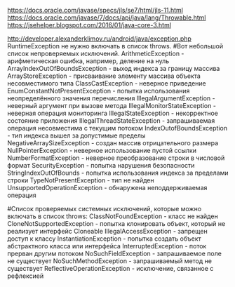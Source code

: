 https://docs.oracle.com/javase/specs/jls/se7/html/jls-11.html
https://docs.oracle.com/javase/7/docs/api/java/lang/Throwable.html
https://jsehelper.blogspot.com/2016/01/java-core-3.html

http://developer.alexanderklimov.ru/android/java/exception.php
RuntimeException не нужно включать в список throws. 
#Вот небольшой список непроверяемых исключений.
ArithmeticException - арифметическая ошибка, например, деление на нуль
ArrayIndexOutOfBoundsException - выход индекса за границу массива
ArrayStoreException - присваивание элементу массива объекта несовместимого типа
ClassCastException - неверное приведение
EnumConstantNotPresentException - попытка использования неопределённого значения перечисления
IllegalArgumentException - неверный аргумент при вызове метода
IllegalMonitorStateException - неверная операция мониторинга
IllegalStateException - некорректное состояние приложения
IllegalThreadStateException - запрашиваемая операция несовместима с текущим потоком
IndexOutofBoundsException - тип индекса вышел за допустимые пределы
NegativeArraySizeException - создан массив отрицательного размера
NullPointerException - неверное использование пустой ссылки
NumberFormatException - неверное преобразование строки в числовой формат
SecurityException - попытка нарушения безопасности
StringIndexOutOfBounds - попытка использования индекса за пределами строки
TypeNotPresentException - тип не найден
UnsupportedOperationException - обнаружена неподдерживаемая операция

#Список проверяемых системных исключений, которые можно включать в список throws:
ClassNotFoundException - класс не найден
CloneNotSupportedException - попытка клонировать объект, который не реализует интерфейс Cloneable
IllegalAccessException - запрещен доступ к классу
InstantiationException - попытка создать объект абстрактного класса или интерфейса
InterruptedException - поток прерван другим потоком
NoSuchFieldException - запрашиваемое поле не существует
NoSuchMethodException - запрашиваемый метод не существует
ReflectiveOperationException - исключение, связанное с рефлексией